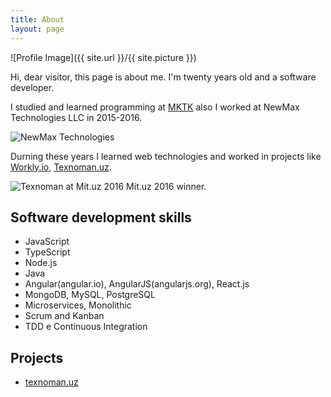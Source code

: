 ```yaml
---
title: About
layout: page
---
```

![Profile Image]({{ site.url }}/{{ site.picture }})

<p>Hi, dear visitor, this page is about me. I'm twenty years old and a software developer.</p>

<p>I studied and learned programming at <a target="_blank" href="http://mktk.uz">MKTK</a> also I worked at NewMax Technologies LLC in 2015-2016.
</p>
<p>
<img src="http://storage.vot.uz/source/1/XHbo1IgzfS6OoSy7QsUE0Hok5IPqiK3N.jpg" alt="NewMax Technologies" />
</p>
<p>
Durning these years I learned web technologies and worked in projects like <a target="_blank" href="http://workly.io">Workly.io</a>, <a href="https://www.farrukh.xyz/texnoman/">Texnoman.uz</a>.
</p>
<img src="https://texnoman.uz/uploads/image/f390cf529877c694e172de07684ba98b.jpg" alt="Texnoman at Mit.uz 2016" />
<quoute>Mit.uz 2016 winner.</quoute>

<h2>Software development skills</h2>

<ul class="skill-list">
	<li>JavaScript</li>
	<li>TypeScript</li>
	<li>Node.js</li>
	<li>Java</li>
	<li>Angular(angular.io), AngularJS(angularjs.org), React.js</li>
	<li>MongoDB, MySQL, PostgreSQL</li>
	<li>Microservices, Monolithic</li>
	<li>Scrum and Kanban</li>
	<li>TDD e Continuous Integration</li>
</ul>

<h2>Projects</h2>

<ul>
	<li><a href="https://texnoman.uz/">texnoman.uz</a></li>
</ul>
